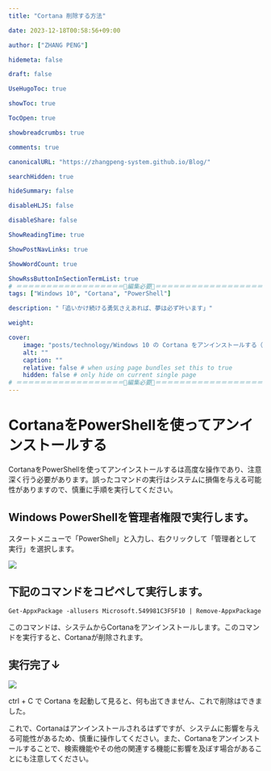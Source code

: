 ```yaml
---
title: "Cortana 削除する方法"

date: 2023-12-18T00:58:56+09:00

author: ["ZHANG PENG"]

hidemeta: false

draft: false

UseHugoToc: true

showToc: true

TocOpen: true

showbreadcrumbs: true

comments: true

canonicalURL: "https://zhangpeng-system.github.io/Blog/"

searchHidden: true

hideSummary: false

disableHLJS: false

disableShare: false

ShowReadingTime: true

ShowPostNavLinks: true

ShowWordCount: true

ShowRssButtonInSectionTermList: true
# ＝＝＝＝＝＝＝＝＝＝＝＝＝＝＝＝＝＝🔽編集必要🔽＝＝＝＝＝＝＝＝＝＝＝＝＝＝＝＝＝＝
tags: ["Windows 10", "Cortana", "PowerShell"]

description: "「追いかけ続ける勇気さえあれば、夢は必ず叶います」"

weight:

cover:
    image: "posts/technology/Windows 10 の Cortana をアンインストールする（削除）方法/Windows 10 の Cortana をアンインストールする（削除）方法.001.png.001.jpeg"
    alt: ""
    caption: ""
    relative: false # when using page bundles set this to true
    hidden: false # only hide on current single page
# ＝＝＝＝＝＝＝＝＝＝＝＝＝＝＝＝＝＝🔼編集必要🔼＝＝＝＝＝＝＝＝＝＝＝＝＝＝＝＝＝＝
---
```

# CortanaをPowerShellを使ってアンインストールする

CortanaをPowerShellを使ってアンインストールするは高度な操作であり、注意深く行う必要があります。誤ったコマンドの実行はシステムに損傷を与える可能性がありますので、慎重に手順を実行してください。

## Windows PowerShellを管理者権限で実行します。

スタートメニューで「PowerShell」と入力し、右クリックして「管理者として実行」を選択します。

![](https://storage.googleapis.com/zenn-user-upload/9c59532fb185-20230114.png)

## 下記のコマンドをコピペして実行します。

```shell
Get-AppxPackage -allusers Microsoft.549981C3F5F10 | Remove-AppxPackage
```

このコマンドは、システムからCortanaをアンインストールします。このコマンドを実行すると、Cortanaが削除されます。

## 実行完了↓

![](https://storage.googleapis.com/zenn-user-upload/8610ee2d8db2-20230114.png)

ctrl + C で Cortana を起動して見ると、何も出てきません、これで削除はできました。

これで、Cortanaはアンインストールされるはずですが、システムに影響を与える可能性があるため、慎重に操作してください。また、Cortanaをアンインストールすることで、検索機能やその他の関連する機能に影響を及ぼす場合があることにも注意してください。